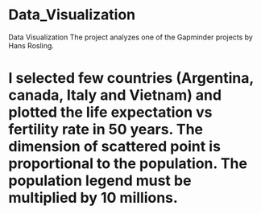 # Data_Visualization
Data Visualization
The project analyzes one of the Gapminder projects by Hans Rosling.
# I selected few countries (Argentina, canada, Italy and Vietnam) and plotted the life expectation vs fertility rate in 50 years. The dimension of scattered point is proportional to the population. The population legend must be multiplied by 10 millions.
